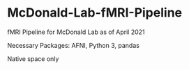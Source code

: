 # McDonald-Lab-fMRI-Pipeline

fMRI Pipeline for McDonald Lab as of April 2021

Necessary Packages: AFNI, Python 3, pandas

Native space only
